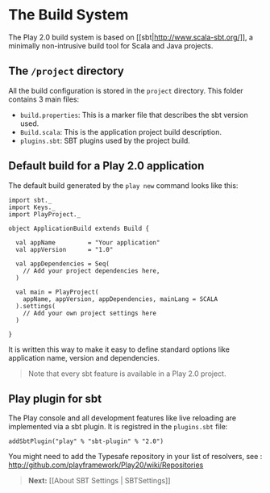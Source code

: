 # The Build System

The Play 2.0 build system is based on [[sbt|http://www.scala-sbt.org/]], a minimally non-intrusive build tool for Scala and Java projects.

## The `/project` directory

All the build configuration is stored in the `project` directory. This folder contains 3 main files:

- `build.properties`: This is a marker file that describes the sbt version used.
- `Build.scala`: This is the application project build description.
- `plugins.sbt`: SBT plugins used by the project build.

## Default build for a Play 2.0 application

The default build generated by the `play new` command looks like this:

```
import sbt._
import Keys._
import PlayProject._

object ApplicationBuild extends Build {

  val appName         = "Your application"
  val appVersion      = "1.0"

  val appDependencies = Seq(
    // Add your project dependencies here,
  )

  val main = PlayProject(
    appName, appVersion, appDependencies, mainLang = SCALA
  ).settings(
    // Add your own project settings here      
  )

}
```

It is written this way to make it easy to define standard options like application name, version and dependencies. 

> Note that every sbt feature is available in a Play 2.0 project. 

## Play plugin for sbt

The Play console and all development features like live reloading are implemented via a sbt plugin. It is registred in the `plugins.sbt` file:

```
addSbtPlugin("play" % "sbt-plugin" % "2.0")
```

You might need to add the Typesafe repository in your list of resolvers, see : http://github.com/playframework/Play20/wiki/Repositories


> **Next:** [[About SBT Settings | SBTSettings]]